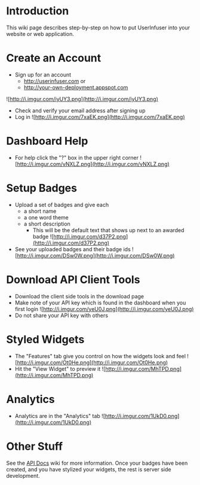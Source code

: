 # Introduction #
This wiki page describes step-by-step on how to put UserInfuser into your website or web application.

# Create an Account #
  * Sign up for an account
    * http://userinfuser.com or
    * http://your-own-deployment.appspot.com

![http://i.imgur.com/iyUY3.png](http://i.imgur.com/iyUY3.png)
  * Check and verify your email address after signing up
  * Log in
![http://i.imgur.com/7xaEK.png](http://i.imgur.com/7xaEK.png)

# Dashboard Help #
  * For help click the "?" box in the upper right corner
![http://i.imgur.com/vNXLZ.png](http://i.imgur.com/vNXLZ.png)
# Setup Badges #
  * Upload a set of badges and give each
    * a short name
    * a one word theme
    * a short description
      * This will be the default text that shows up next to an awarded badge
![http://i.imgur.com/d37P2.png](http://i.imgur.com/d37P2.png)
  * See your uploaded badges and their badge ids
![http://i.imgur.com/DSw0W.png](http://i.imgur.com/DSw0W.png)
# Download API Client Tools #
  * Download the client side tools in the download page
  * Make note of your API key which is found in the dashboard when you first login
![http://i.imgur.com/yeU0J.png](http://i.imgur.com/yeU0J.png)
  * Do not share your API key with others

# Styled Widgets #
  * The "Features" tab give you control on how the widgets look and feel
![http://i.imgur.com/Ot0He.png](http://i.imgur.com/Ot0He.png)
  * Hit the "View Widget" to preview it
![http://i.imgur.com/MhTPD.png](http://i.imgur.com/MhTPD.png)

# Analytics #
  * Analytics are in the "Analytics" tab
![http://i.imgur.com/1UkD0.png](http://i.imgur.com/1UkD0.png)

# Other Stuff #
See the [API Docs](http://code.google.com/p/userinfuser/wiki/API_Documentation) wiki for more information. Once your badges have been created, and you have stylized your widgets, the rest is server side development.

